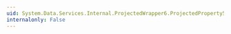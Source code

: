 ```yaml
---
uid: System.Data.Services.Internal.ProjectedWrapper6.ProjectedProperty5
internalonly: False
---
```

